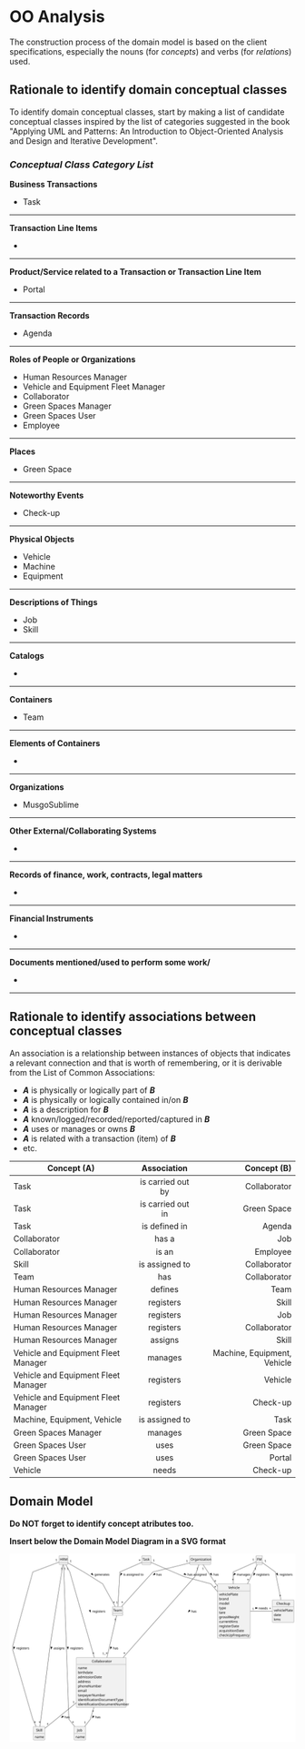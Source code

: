 # OO Analysis

The construction process of the domain model is based on the client specifications, especially the nouns (for _concepts_) and verbs (for _relations_) used.

## Rationale to identify domain conceptual classes
To identify domain conceptual classes, start by making a list of candidate conceptual classes inspired by the list of categories suggested in the book "Applying UML and Patterns: An Introduction to Object-Oriented Analysis and Design and Iterative Development".


### _Conceptual Class Category List_

**Business Transactions**

* Task

---

**Transaction Line Items**

* 

---

**Product/Service related to a Transaction or Transaction Line Item**

* Portal

---

**Transaction Records**

* Agenda

---  

**Roles of People or Organizations**

* Human Resources Manager
* Vehicle and Equipment Fleet Manager
* Collaborator
* Green Spaces Manager
* Green Spaces User
* Employee

---

**Places**

* Green Space

---

**Noteworthy Events**

* Check-up

---

**Physical Objects**

* Vehicle
* Machine
* Equipment

---

**Descriptions of Things**

* Job
* Skill

---

**Catalogs**

* 

---

**Containers**

* Team

---

**Elements of Containers**

* 

---

**Organizations**

* MusgoSublime

---

**Other External/Collaborating Systems**

* 

---

**Records of finance, work, contracts, legal matters**

* 

---

**Financial Instruments**

* 

---

**Documents mentioned/used to perform some work/**

* 

---


## Rationale to identify associations between conceptual classes

An association is a relationship between instances of objects that indicates a relevant connection and that is worth of remembering, or it is derivable from the List of Common Associations:

- **_A_** is physically or logically part of **_B_**
- **_A_** is physically or logically contained in/on **_B_**
- **_A_** is a description for **_B_**
- **_A_** known/logged/recorded/reported/captured in **_B_**
- **_A_** uses or manages or owns **_B_**
- **_A_** is related with a transaction (item) of **_B_**
- etc.


| Concept (A) 		                      |      Association   	      |                 Concept (B) |
|-------------------------------------|:-------------------------:|----------------------------:|
| Task  	                             | is carried out by    		 	 |                Collaborator |
| Task  	                             | is carried out in    		 	 |                 Green Space |
| Task                                |       is defined in       |                      Agenda |
| Collaborator                        |           has a           |                         Job |
| Collaborator                        |           is an           |                    Employee |
| Skill                               |      is assigned to       |                Collaborator |
| Team                                |            has            |                Collaborator |
| Human Resources Manager             |          defines          |                        Team |
| Human Resources Manager             |         registers         |                       Skill |
| Human Resources Manager             |         registers         |                         Job |
| Human Resources Manager             |         registers         |                Collaborator |
| Human Resources Manager             |          assigns          |                       Skill |
| Vehicle and Equipment Fleet Manager |          manages          | Machine, Equipment, Vehicle |
| Vehicle and Equipment Fleet Manager |         registers         |                     Vehicle |
| Vehicle and Equipment Fleet Manager |         registers         |                    Check-up |
| Machine, Equipment, Vehicle         |      is assigned to       |                        Task |
| Green Spaces Manager                |          manages          |                 Green Space |
| Green Spaces User                   |           uses            |                 Green Space |
| Green Spaces User                   |           uses            |                      Portal |
| Vehicle                             |           needs           |                    Check-up |



## Domain Model

**Do NOT forget to identify concept atributes too.**

**Insert below the Domain Model Diagram in a SVG format**

![Domain Model](svg/project-domain-model.svg)